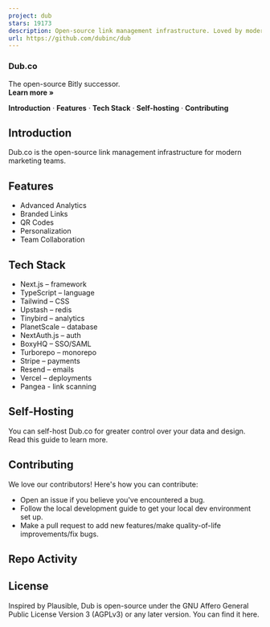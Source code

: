 ```yaml
---
project: dub
stars: 19173
description: Open-source link management infrastructure. Loved by modern marketing teams like Vercel, Raycast, and Perplexity.
url: https://github.com/dubinc/dub
---
```


### Dub.co

The open-source Bitly successor.  
**Learn more »**  
  
**Introduction** · **Features** · **Tech Stack** · **Self-hosting** · **Contributing**

  

Introduction
------------

Dub.co is the open-source link management infrastructure for modern marketing teams.

Features
--------

-   Advanced Analytics
-   Branded Links
-   QR Codes
-   Personalization
-   Team Collaboration

Tech Stack
----------

-   Next.js – framework
-   TypeScript – language
-   Tailwind – CSS
-   Upstash – redis
-   Tinybird – analytics
-   PlanetScale – database
-   NextAuth.js – auth
-   BoxyHQ – SSO/SAML
-   Turborepo – monorepo
-   Stripe – payments
-   Resend – emails
-   Vercel – deployments
-   Pangea - link scanning

Self-Hosting
------------

You can self-host Dub.co for greater control over your data and design. Read this guide to learn more.

Contributing
------------

We love our contributors! Here's how you can contribute:

-   Open an issue if you believe you've encountered a bug.
-   Follow the local development guide to get your local dev environment set up.
-   Make a pull request to add new features/make quality-of-life improvements/fix bugs.

Repo Activity
-------------

License
-------

Inspired by Plausible, Dub is open-source under the GNU Affero General Public License Version 3 (AGPLv3) or any later version. You can find it here.
